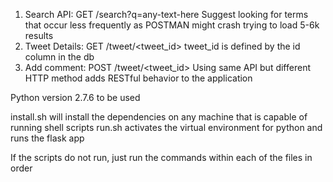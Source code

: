 1. Search API: GET /search?q=any-text-here Suggest looking for terms that occur less frequently as POSTMAN might crash trying to load 5-6k results
2. Tweet Details: GET /tweet/<tweet_id> tweet_id is defined by the id column in the db
3. Add comment: POST /tweet/<tweet_id> Using same API but different HTTP method adds RESTful behavior to the application


Python version 2.7.6 to be used

install.sh will install the dependencies on any machine that is capable of running shell scripts
run.sh activates the virtual environment for python and runs the flask app

If the scripts do not run, just run the commands within each of the files in order